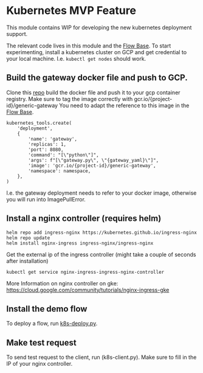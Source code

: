 # Kubernetes MVP Feature
This module contains WIP for developing the new kubernetes deployment support. 

The relevant code lives in this module and the [Flow Base](./../flow/base.py).
To start experimenting, install a kubernetes cluster on GCP and get credential to your local machine.
I.e. `kubectl get nodes` should work. 

## Build the gateway docker file and push to GCP.

Clone this [repo](https://github.com/jina-ai/kubernetes_deployment) build the docker file and push it to your gcp 
container registry. Make sure to tag the image correctly with gcr.io/{project-id}/generic-gateway
You need to adapt the reference to this image in the [Flow Base](./../flow/base.py).
```
kubernetes_tools.create(
    'deployment',
    {
        'name': 'gateway',
        'replicas': 1,
        'port': 8080,
        'command': "[\"python\"]",
        'args': f"[\"gateway.py\", \"{gateway_yaml}\"]",
        'image': 'gcr.io/{project-id}/generic-gateway',
        'namespace': namespace,
    },
)
```
I.e. the gateway deployment needs to refer to your docker image, otherwise you will run into ImagePullError.

## Install a nginx controller (requires helm)

````
helm repo add ingress-nginx https://kubernetes.github.io/ingress-nginx
helm repo update
helm install nginx-ingress ingress-nginx/ingress-nginx
````

Get the external ip of the ingress controller (might take a couple of seconds after installation)
````
kubectl get service nginx-ingress-ingress-nginx-controller 
````

More Information on nginx controller on gke: https://cloud.google.com/community/tutorials/nginx-ingress-gke

## Install the demo flow

To deploy a flow, run [k8s-deploy.py](k8s-client.py).

## Make test request

To send test request to the client, run (k8s-client.py). Make sure to fill in the IP of your nginx controller.